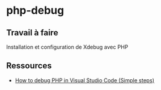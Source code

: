 # php-debug

## Travail à faire 

Installation et configuration de Xdebug avec PHP

## Ressources
- [How to debug PHP in Visual Studio Code (Simple steps)](https://www.youtube.com/watch?v=8ka_Efpl21Y)